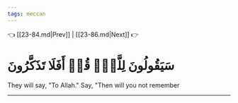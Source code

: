 ```yaml
---
tags: meccan
---
```


👈 [[23-84.md|Prev]] | [[23-86.md|Next]] 👉

# سَيَقُولُونَ لِلَّهِۚ قُلۡ أَفَلَا تَذَكَّرُونَ

They will say, "To Allah." Say, "Then will you not remember

---


